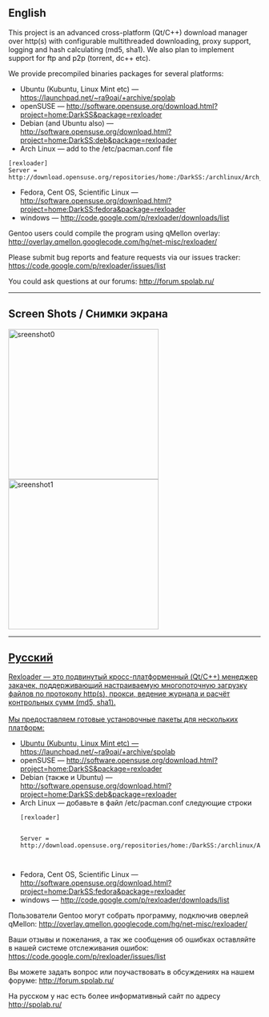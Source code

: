 ## English ##

This project is an advanced cross-platform (Qt/C++) download manager over http(s) with configurable multithreaded downloading, proxy support, logging and hash calculating (md5, sha1). We also plan to implement support for ftp and p2p (torrent, dc++ etc).

We provide precompiled binaries packages for several platforms:
  * Ubuntu (Kubuntu, Linux Mint etc) — https://launchpad.net/~ra9oaj/+archive/spolab
  * openSUSE — http://software.opensuse.org/download.html?project=home:DarkSS&package=rexloader
  * Debian (and Ubuntu also) — http://software.opensuse.org/download.html?project=home:DarkSS:deb&package=rexloader
  * Arch Linux — add to the /etc/pacman.conf file
```
[rexloader]
Server = http://download.opensuse.org/repositories/home:/DarkSS:/archlinux/Arch_Extra/$arch
```
  * Fedora, Cent OS, Scientific Linux — http://software.opensuse.org/download.html?project=home:DarkSS:fedora&package=rexloader
  * windows — http://code.google.com/p/rexloader/downloads/list

Gentoo users could compile the program using qMellon overlay: http://overlay.qmellon.googlecode.com/hg/net-misc/rexloader/

Please submit bug reports and feature requests via our issues tracker: https://code.google.com/p/rexloader/issues/list

You could ask questions at our forums: http://forum.spolab.ru/


---


## Screen Shots / Снимки экрана ##

<a href='http://spolab.ru/images/articles/rexloader1.png'><img src='http://spolab.ru/images/articles/rexloader1.png' alt='sreenshot0' width='300'> <a href='http://spolab.ru/images/articles/REXLoader-win7.png'><img src='http://spolab.ru/images/articles/REXLoader-win7.png' alt='sreenshot1' width='300'>

<hr />

<h2>Русский</h2>

Rexloader — это подвинутый кросс-платформенный (Qt/C++) менеджер закачек, поддерживающий настраиваемую многопоточную загрузку файлов по протоколу http(s), прокси, ведение журнала и расчёт контрольных сумм (md5, sha1).<br>
<br>
Мы предоставляем готовые установочные пакеты для нескольких платформ:<br>
<ul><li>Ubuntu (Kubuntu, Linux Mint etc) — <a href='https://launchpad.net/~ra9oaj/+archive/spolab'>https://launchpad.net/~ra9oaj/+archive/spolab</a>
</li><li>openSUSE — <a href='http://software.opensuse.org/download.html?project=home:DarkSS&package=rexloader'>http://software.opensuse.org/download.html?project=home:DarkSS&amp;package=rexloader</a>
</li><li>Debian (также и Ubuntu) — <a href='http://software.opensuse.org/download.html?project=home:DarkSS:deb&package=rexloader'>http://software.opensuse.org/download.html?project=home:DarkSS:deb&amp;package=rexloader</a>
</li><li>Arch Linux — добавьте в файл /etc/pacman.conf следующие строки<br>
<pre><code>[rexloader]<br>
Server = http://download.opensuse.org/repositories/home:/DarkSS:/archlinux/Arch_Extra/$arch<br>
</code></pre>
</li><li>Fedora, Cent OS, Scientific Linux — <a href='http://software.opensuse.org/download.html?project=home:DarkSS:fedora&package=rexloader'>http://software.opensuse.org/download.html?project=home:DarkSS:fedora&amp;package=rexloader</a>
</li><li>windows — <a href='http://code.google.com/p/rexloader/downloads/list'>http://code.google.com/p/rexloader/downloads/list</a></li></ul>

Пользователи Gentoo могут собрать программу, подключив оверлей qMellon: <a href='http://overlay.qmellon.googlecode.com/hg/net-misc/rexloader/'>http://overlay.qmellon.googlecode.com/hg/net-misc/rexloader/</a>

Ваши отзывы и пожелания, а так же сообщения об ошибках оставляйте в нашей системе отслеживания ошибок: <a href='https://code.google.com/p/rexloader/issues/list'>https://code.google.com/p/rexloader/issues/list</a>

Вы можете задать вопрос или поучаствовать в обсуждениях на нашем форуме: <a href='http://forum.spolab.ru/'>http://forum.spolab.ru/</a>

На русском у нас есть более информативный сайт по адресу <a href='http://spolab.ru/'>http://spolab.ru/</a>